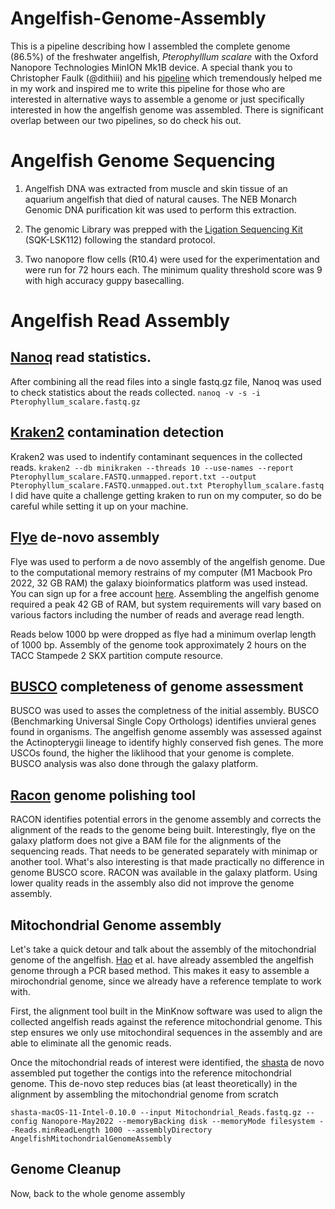 # Angelfish-Genome-Assembly
This is a pipeline describing how I assembled the complete genome (86.5%) of the freshwater angelfish, *Pterophylllum scalare* with the Oxford Nanopore Technologies MinION Mk1B device.
A special thank you to Christopher Faulk (@dithiii) and his [pipeline](https://github.com/dithiii/ant-pipeline/blob/main/README.md) which tremendously helped me in my work and inspired me to write this pipeline for those who are interested in alternative ways to assemble a genome or just specifically interested in how the angelfish genome was assembled. There is significant overlap between our two pipelines, so do check his out. 

# Angelfish Genome Sequencing
1. Angelfish DNA was extracted from muscle and skin tissue of an aquarium angelfish that died of natural causes. The NEB Monarch Genomic DNA purification kit was used to perform this extraction. 

2. The genomic Library was prepped with the [Ligation Sequencing Kit](https://store.nanoporetech.com/ligation-sequencing-kit-112.html) (SQK-LSK112) following the standard protocol.

3. Two nanopore flow cells (R10.4) were used for the experimentation and were run for 72 hours each. The minimum quality threshold score was 9 with high accuracy guppy basecalling. 

# Angelfish Read Assembly 

## [Nanoq](https://github.com/esteinig/nanoq) read statistics.
After combining all the read files into a single fastq.gz file, Nanoq was used to check statistics about the reads collected. 
`nanoq -v -s -i Pterophyllum_scalare.fastq.gz`

## [Kraken2](https://github.com/DerrickWood/kraken) contamination detection
Kraken2 was used to indentify contaminant sequences in the collected reads. 
`kraken2 --db minikraken --threads 10 --use-names --report Pterophyllum_scalare.FASTQ.unmapped.report.txt --output Pterophyllum_scalare.FASTQ.unmapped.out.txt Pterophyllum_scalare.fastq`
I did have quite a challenge getting kraken to run on my computer, so do be careful while setting it up on your machine. 


## [Flye](https://github.com/fenderglass/Flye) de-novo assembly
Flye was used to perform a de novo assembly of the angelfish genome. Due to the computational memory restrains of my computer (M1 Macbook Pro 2022, 32 GB RAM) the galaxy bioinformatics platform was used instead. You can sign up for a free account [here](https://usegalaxy.org/login). Assembling the angelfish genome required a peak 42 GB of RAM, but system requirements will vary based on various factors including the number of reads and average read length. 

Reads below 1000 bp were dropped as flye had a minimum overlap length of 1000 bp. Assembly of the genome took approximately 2 hours on the TACC Stampede 2 SKX partition compute resource. 

## [BUSCO](https://gitlab.com/ezlab/busco/-/releases#5.4.3) completeness of genome assessment
BUSCO was used to asses the completness of the initial assembly. BUSCO (Benchmarking Universal Single Copy Orthologs) identifies unvieral genes found in organisms. The angelfish genome assembly was assessed against the Actinopterygii lineage to identify highly conserved fish genes. The more USCOs found, the higher the liklihood that your genome is complete. BUSCO analysis was also done through the galaxy platform. 

## [Racon](https://github.com/isovic/racon) genome polishing tool
RACON identifies potential errors in the genome assembly and corrects the alignment of the reads to the genome being built. Interestingly, flye on the galaxy platform does not give a BAM file for the alignments of the sequencing reads. That needs to be generated separately with minimap or another tool. 
What's also interesting is that made practically no difference in genome BUSCO score. RACON was available in the galaxy platform. Using lower quality reads in the assembly also did not improve the genome assembly. 

## Mitochondrial Genome assembly
Let's take a quick detour and talk about the assembly of the mitochondrial genome of the angelfish. [Hao](https://pubmed.ncbi.nlm.nih.gov/26000948/) et al. 
have already assembled the angelfish genome through a PCR based method. This makes it easy to assemble a mirochondrial genome, since we already have a reference template to work with. 

First, the alignment tool built in the MinKnow software was used to align the collected angelfish reads against the reference mitochondrial genome. This step ensures we only use mitochondiral sequences in the assembly and are able to eliminate all the genomic reads. 

Once the mitochondrial reads of interest were identified, the [shasta](https://github.com/chanzuckerberg/shasta) de novo assembled put together the contigs into the reference mitochondrial genome. This de-novo step reduces bias (at least theoretically) in the alignment by assembling the mitochondrial genome from scratch

`shasta-macOS-11-Intel-0.10.0 --input Mitochondrial_Reads.fastq.gz --config Nanopore-May2022 --memoryBacking disk --memoryMode filesystem --Reads.minReadLength 1000 --assemblyDirectory AngelfishMitochondrialGenomeAssembly`

## Genome Cleanup
Now, back to the whole genome assembly




